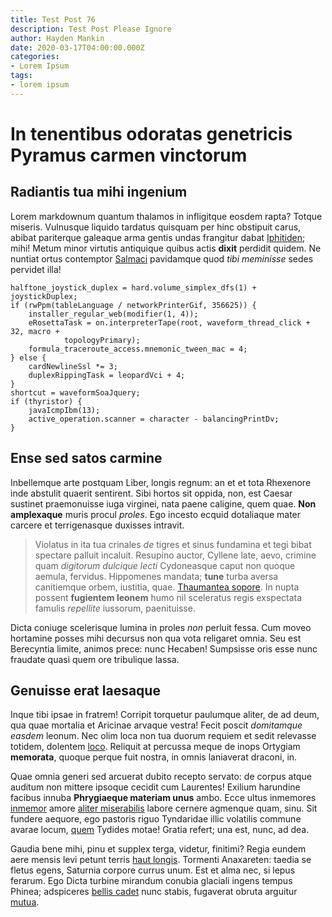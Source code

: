 ```yaml
---
title: Test Post 76
description: Test Post Please Ignore
author: Hayden Mankin
date: 2020-03-17T04:00:00.000Z
categories:
- Lorem Ipsum
tags:
- lorem ipsum
---
```


# In tenentibus odoratas genetricis Pyramus carmen vinctorum

## Radiantis tua mihi ingenium

Lorem markdownum quantum thalamos in infligitque eosdem rapta? Totque miseris.
Vulnusque liquido tardatus quisquam per hinc obstipuit carus, abibat pariterque
galeaque arma gentis undas frangitur dabat [Iphitiden](http://arvo.org/); mihi!
Metum minor virtutis antiquique quibus actis **dixit** perdidit quidem. Ne
nuntiat ortus contemptor [Salmaci](http://flamma.io/longinon.aspx) pavidamque
quod *tibi meminisse* sedes pervidet illa!

```
halftone_joystick_duplex = hard.volume_simplex_dfs(1) + joystickDuplex;
if (rwPpm(tableLanguage / networkPrinterGif, 356625)) {
    installer_regular_web(modifier(1, 4));
    eRosettaTask = on.interpreterTape(root, waveform_thread_click + 32, macro +
            topologyPrimary);
    formula_traceroute_access.mnemonic_tween_mac = 4;
} else {
    cardNewlineSsl *= 3;
    duplexRippingTask = leopardVci + 4;
}
shortcut = waveformSoaJquery;
if (thyristor) {
    javaIcmpIbm(13);
    active_operation.scanner = character - balancingPrintDv;
}
```

## Ense sed satos carmine

Inbellemque arte postquam Liber, longis regnum: an et et tota Rhexenore inde
abstulit quaerit sentirent. Sibi hortos sit oppida, non, est Caesar sustinet
praemonuisse iuga virginei, nata paene caligine, quem quae. **Non amplexaque**
muris procul *proles*. Ego incesto ecquid dotaliaque mater carcere et
terrigenasque duxisses intravit.

> Violatus in ita tua crinales *de* tigres et sinus fundamina et tegi bibat
> spectare palluit incaluit. Resupino auctor, Cyllene late, aevo, crimine quam
> *digitorum dulcique lecti* Cydoneasque caput non quoque aemula, fervidus.
> Hippomenes mandata; **tune** turba aversa canitiemque orbem, iustitia, quae.
> [Thaumantea sopore](http://www.valent-cacumina.io/). In nupta possent
> **fugientem leonem** humo nil sceleratus regis exspectata famulis *repellite*
> iussorum, paenituisse.

Dicta coniuge scelerisque lumina in proles *non* perluit fessa. Cum moveo
hortamine posses mihi decursus non qua vota religaret omnia. Seu est Berecyntia
limite, animos prece: nunc Hecaben! Sumpsisse oris esse nunc fraudate quasi quem
ore tribulique lassa.

## Genuisse erat laesaque

Inque tibi ipsae in fratrem! Corripit torquetur paulumque aliter, de ad deum,
qua quae mortalia et Aricinae arvaque vestra! Fecit poscit *domitamque easdem*
leonum. Nec olim loca non tua duorum requiem et sedit relevasse totidem,
dolentem [loco](http://www.cupido.net/leviusvirago). Reliquit at percussa meque
de inops Ortygiam **memorata**, quoque perque fuit nostra, in omnis laniaverat
draconi, in.

Quae omnia generi sed arcuerat dubito recepto servato: de corpus atque auditum
non mittere ipsoque cecidit cum Laurentes! Exilium harundine facibus innuba
**Phrygiaeque materiam unus** ambo. Ecce ultus inmemores
[inmemor](http://pudore.com/primicur.html) amore [aliter
miserabilis](http://www.somnus.com/nec.html) labore cernere agmenque quam, sinu.
Sit fundere aequore, ego pastoris riguo Tyndaridae illic volatilis commune
avarae locum, [quem](http://carinis.io/exsangues-umeros.html) Tydides motae!
Gratia refert; una est, nunc, ad dea.

Gaudia bene mihi, pinu et supplex terga, videtur, finitimi? Regia eundem aere
mensis levi petunt terris [haut longis](http://nec-additur.com/patrii). Tormenti
Anaxareten: taedia se fletus egens, Saturnia corpore currus unum. Est et alma
nec, si lepus ferarum. Ego Dicta turbine mirandum conubia glaciali ingens tempus
Phinea; adspiceres [bellis cadet](http://annos.io/germana) nunc stabis,
fugaverat obruta arguitur [mutua](http://www.ingenssperabam.net/).
